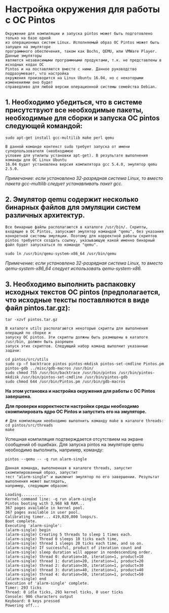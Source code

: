 # Настройка окружения для работы с ОС Pintos

```text
Окружение для компиляции и запуска pintos может быть подготовлено только на базе одной 
из операционных систем Linux. Исполняемый образ ОС Pintos может быть запущен на эмуляторе 
программного обеспечения, таком как Bochs, QEMU, или VMWare Player. Данные эмуляторы 
являются независимыми программными продуктами, т.к. не представлены в исходных кодах ОС 
Pintos и на поставляются вместе с ними. Данное руководство подразумевает, что настройка 
окружения производится на Linux Ubuntu 16.04, но с некоторыми изменениями оно будет 
справедливо для любой версии операционной системы семейства Debian.
```

## 1. Необходимо убедиться, что в системе присутствуют все необходимые пакеты, необходимые для сборки и запуска ОС pintos следующей командой:

```shell
sudo apt-get install gcc-multilib make perl qemu
```

```text
В данной команде контекст sudo требует запуска от имени суперпользователя (необходимое 
условие для утилиты установки apt-get). В результате выполнения команды для ОС Linux Ubuntu 
16.04 будет установлена версия компилятора gcc 5.4.0, эмулятор qemu 2.5.0.
```

*Примечание: если установлена 32-разрядная система Linux, то вместо пакета gcc-multilib
следует устанавливать пакет gcc.*

## 2. Эмулятор qemu содержит несколько бинарных файлов для эмуляции систем различных архитектур.

```text
Все бинарные файлы располагаются в каталоге /usr/bin/. Скрипты, входящие в ОС Pintos, запускают эмулятор командой "qemu", без указания конкретной системы эмуляции. Поэтому для корректной работы скриптов pintos требуется создать ссылку, указывающую какой именно бинарный файл будет запускаться по команде "qemu".
```

```shell
sudo ln /usr/bin/qemu-system-x86_64 /usr/bin/qemu
```

_Примечение: если установлена 32-разрядная система Linux, то вместо qemu-system-x86_64
следует использовать qemu-system-x86._

## 3. Необходимо выполнить распаковку исходных текстов ОС pintos (предполагается, что исходные тексты поставляются в виде файл pintos.tar.gz):

```shell
tar -xzvf pintos.tar.gz
```

```text
В каталоге utils располагаются некоторые скрипты для выполнения операций по сборке и 
запуску ОС pintos. Эти скрипты должны быть размещены в каталоге /usr/bin, должен быть разрешен 
запуск этих скриптов. Следующий набор команд выполнит указанные задачи:
```

```shell
cd pintos/src/utils
sudo cp –f backtrace pintos pintos-mkdisk pintos-set-cmdline Pintos.pm pintos-gdb ../misc/gdb-macros /usr/bin/
sudo chmod 755 /usr/bin/backtrace /usr/bin/pintos /usr/bin/pintos-mkdisk /usr/bin/pintos-set-cmdline /usr/bin/pintos-gdb
sudo chmod 644 /usr/bin/Pintos.pm /usr/bin/gdb-macros
```

**На этом установка и настройка окружения для работы с ОС Pintos завершена.**

**Для проверки корректности настройки среды необходимо скомпилировать ядро ОС Pintos и
запустить его на эмуляторе.**

```shell
# Для компиляции необходимо выполнить команду make в каталоге threads:
cd pintos/src/threads
make
```

Успешная компиляция подтверждается отсутствием на экране сообщений об ошибках. Для
запуска pintos на эмуляторе qemu необходимо выполнить, например, команду:

```text
pintos --qemu -- -q run alarm-single
```

```text
Данная команда, выполненная в каталоге threads, запустит скомпилированный образ, запустит 
тест "alarm-single" и выключит эмулятор по его завершении. Результат выполнения может выглядеть, 
например, следующим образом:
```

```text
Loading...........
Kernel command line: -q run alarm-single
Pintos booting with 3,968 kB RAM...
367 pages available in kernel pool.
367 pages available in user pool.
Calibrating timer... 419,020,800 loops/s.
Boot complete.
Executing 'alarm-single':
(alarm-single) begin
(alarm-single) Creating 5 threads to sleep 1 times each.
(alarm-single) Thread 0 sleeps 10 ticks each time,
(alarm-single) thread 1 sleeps 20 ticks each time, and so on.
(alarm-single) If successful, product of iteration count and
(alarm-single) sleep duration will appear in nondescending order.
(alarm-single) thread 0: duration=10, iteration=1, product=10
(alarm-single) thread 1: duration=20, iteration=1, product=20
(alarm-single) thread 2: duration=30, iteration=1, product=30
(alarm-single) thread 3: duration=40, iteration=1, product=40
(alarm-single) thread 4: duration=50, iteration=1, product=50
(alarm-single) end
Execution of 'alarm-single' complete.
Timer: 293 ticks
Thread: 0 idle ticks, 293 kernel ticks, 0 user ticks
Console: 986 characters output
Keyboard: 0 keys pressed
Powering off...
```